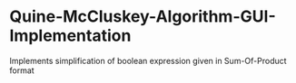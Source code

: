 # Quine-McCluskey-Algorithm-GUI-Implementation
Implements simplification of boolean expression given in Sum-Of-Product format
